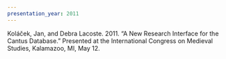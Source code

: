 ```yaml
---
presentation_year: 2011
---
```

Koláček, Jan, and Debra Lacoste. 2011. “A New Research Interface for the Cantus Database.” Presented at the International Congress on Medieval Studies, Kalamazoo, MI, May 12.
